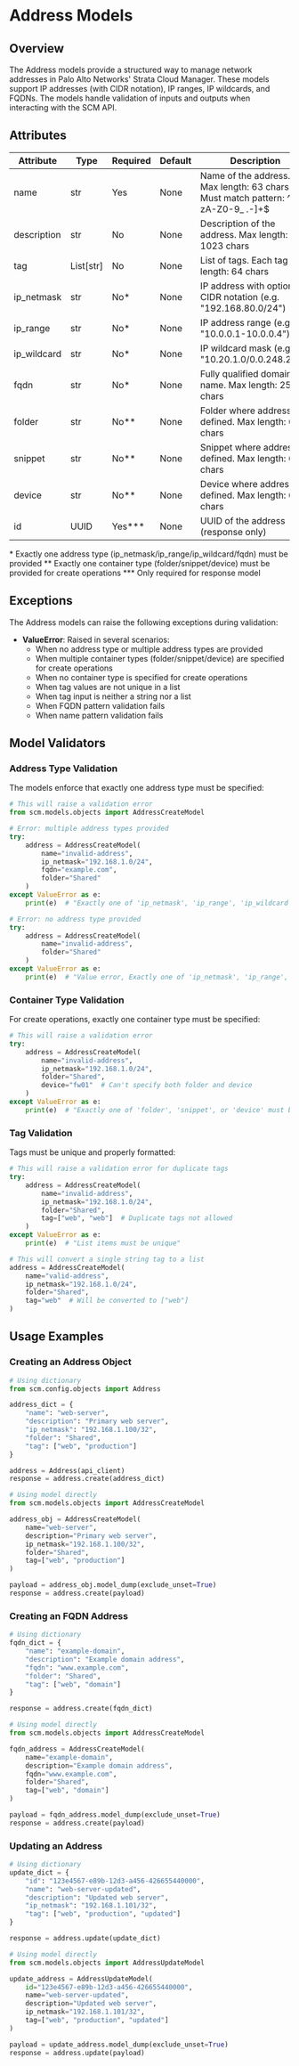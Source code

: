# Address Models

## Overview

The Address models provide a structured way to manage network addresses in Palo Alto Networks' Strata Cloud Manager.
These models support IP addresses (with CIDR notation), IP ranges, IP wildcards, and FQDNs. The models handle validation
of inputs and outputs when interacting with the SCM API.

## Attributes

| Attribute   | Type      | Required | Default | Description                                                                        |
|-------------|-----------|----------|---------|------------------------------------------------------------------------------------|
| name        | str       | Yes      | None    | Name of the address. Max length: 63 chars. Must match pattern: ^[a-zA-Z0-9_ \.-]+$ |
| description | str       | No       | None    | Description of the address. Max length: 1023 chars                                 |
| tag         | List[str] | No       | None    | List of tags. Each tag max length: 64 chars                                        |
| ip_netmask  | str       | No*      | None    | IP address with optional CIDR notation (e.g. "192.168.80.0/24")                    |
| ip_range    | str       | No*      | None    | IP address range (e.g. "10.0.0.1-10.0.0.4")                                        |
| ip_wildcard | str       | No*      | None    | IP wildcard mask (e.g. "10.20.1.0/0.0.248.255")                                    |
| fqdn        | str       | No*      | None    | Fully qualified domain name. Max length: 255 chars                                 |
| folder      | str       | No**     | None    | Folder where address is defined. Max length: 64 chars                              |
| snippet     | str       | No**     | None    | Snippet where address is defined. Max length: 64 chars                             |
| device      | str       | No**     | None    | Device where address is defined. Max length: 64 chars                              |
| id          | UUID      | Yes***   | None    | UUID of the address (response only)                                                |

\* Exactly one address type (ip_netmask/ip_range/ip_wildcard/fqdn) must be provided
\** Exactly one container type (folder/snippet/device) must be provided for create operations
\*** Only required for response model

## Exceptions

The Address models can raise the following exceptions during validation:

- **ValueError**: Raised in several scenarios:
    - When no address type or multiple address types are provided
    - When multiple container types (folder/snippet/device) are specified for create operations
    - When no container type is specified for create operations
    - When tag values are not unique in a list
    - When tag input is neither a string nor a list
    - When FQDN pattern validation fails
    - When name pattern validation fails

## Model Validators

### Address Type Validation

The models enforce that exactly one address type must be specified:

<div class="termy">

<!-- termynal -->

```python
# This will raise a validation error
from scm.models.objects import AddressCreateModel

# Error: multiple address types provided
try:
    address = AddressCreateModel(
        name="invalid-address",
        ip_netmask="192.168.1.0/24",
        fqdn="example.com",
        folder="Shared"
    )
except ValueError as e:
    print(e)  # "Exactly one of 'ip_netmask', 'ip_range', 'ip_wildcard', or 'fqdn' must be provided."

# Error: no address type provided
try:
    address = AddressCreateModel(
        name="invalid-address",
        folder="Shared"
    )
except ValueError as e:
    print(e)  # "Value error, Exactly one of 'ip_netmask', 'ip_range', 'ip_wildcard', or 'fqdn' must be provided."
```

</div>

### Container Type Validation

For create operations, exactly one container type must be specified:

<div class="termy">

<!-- termynal -->

```python
# This will raise a validation error
try:
    address = AddressCreateModel(
        name="invalid-address",
        ip_netmask="192.168.1.0/24",
        folder="Shared",
        device="fw01"  # Can't specify both folder and device
    )
except ValueError as e:
    print(e)  # "Exactly one of 'folder', 'snippet', or 'device' must be provided."
```

</div>

### Tag Validation

Tags must be unique and properly formatted:

<div class="termy">

<!-- termynal -->

```python
# This will raise a validation error for duplicate tags
try:
    address = AddressCreateModel(
        name="invalid-address",
        ip_netmask="192.168.1.0/24",
        folder="Shared",
        tag=["web", "web"]  # Duplicate tags not allowed
    )
except ValueError as e:
    print(e)  # "List items must be unique"

# This will convert a single string tag to a list
address = AddressCreateModel(
    name="valid-address",
    ip_netmask="192.168.1.0/24",
    folder="Shared",
    tag="web"  # Will be converted to ["web"]
)
```

</div>

## Usage Examples

### Creating an Address Object

<div class="termy">

<!-- termynal -->

```python
# Using dictionary
from scm.config.objects import Address

address_dict = {
    "name": "web-server",
    "description": "Primary web server",
    "ip_netmask": "192.168.1.100/32",
    "folder": "Shared",
    "tag": ["web", "production"]
}

address = Address(api_client)
response = address.create(address_dict)

# Using model directly
from scm.models.objects import AddressCreateModel

address_obj = AddressCreateModel(
    name="web-server",
    description="Primary web server",
    ip_netmask="192.168.1.100/32",
    folder="Shared",
    tag=["web", "production"]
)

payload = address_obj.model_dump(exclude_unset=True)
response = address.create(payload)
```

</div>

### Creating an FQDN Address

<div class="termy">

<!-- termynal -->

```python
# Using dictionary
fqdn_dict = {
    "name": "example-domain",
    "description": "Example domain address",
    "fqdn": "www.example.com",
    "folder": "Shared",
    "tag": ["web", "domain"]
}

response = address.create(fqdn_dict)

# Using model directly
from scm.models.objects import AddressCreateModel

fqdn_address = AddressCreateModel(
    name="example-domain",
    description="Example domain address",
    fqdn="www.example.com",
    folder="Shared",
    tag=["web", "domain"]
)

payload = fqdn_address.model_dump(exclude_unset=True)
response = address.create(payload)
```

</div>

### Updating an Address

<div class="termy">

<!-- termynal -->

```python
# Using dictionary
update_dict = {
    "id": "123e4567-e89b-12d3-a456-426655440000",
    "name": "web-server-updated",
    "description": "Updated web server",
    "ip_netmask": "192.168.1.101/32",
    "tag": ["web", "production", "updated"]
}

response = address.update(update_dict)

# Using model directly
from scm.models.objects import AddressUpdateModel

update_address = AddressUpdateModel(
    id="123e4567-e89b-12d3-a456-426655440000",
    name="web-server-updated",
    description="Updated web server",
    ip_netmask="192.168.1.101/32",
    tag=["web", "production", "updated"]
)

payload = update_address.model_dump(exclude_unset=True)
response = address.update(payload)
```

</div>